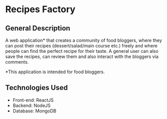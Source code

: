 # Recipes Factory

## General Description
A web application* that creates a community of food bloggers, where they can post their recipes (dessert/salad/main course etc.) freely and where people can find the perfect recipe for their taste. A general user can also save the recipes, can review them and also interact with the bloggers via comments. 

*This application is intended for food bloggers.

## Technologies Used
- Front-end: ReactJS
- Backend: NodeJS 
- Database: MongoDB
